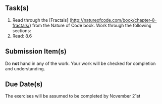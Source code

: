 Task(s)
-------
1. Read through the [Fractals] (http://natureofcode.com/book/chapter-8-fractals/) from the Nature of Code book.  Work through the following sections:
  1. Read: 8.6


Submission Item(s)
------------------
Do **not** hand in any of the work.  Your work will be checked for completion and understanding.

Due Date(s)
-----------
The exercises will be assumed to be completed by November 21st
